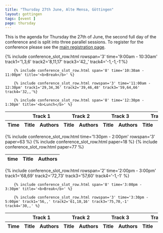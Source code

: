 ```yaml
---
title: "Thursday 27th June, Alte Mensa, Göttingen"
layout: gottingen
tags: [event ]
page: thursday
---
```


This is the agenda for Thursday the 27th of June, the second full day of the conference and is split into three parallel sessions. To register for the conference please see the [main registration page][washington-registration].

<table class="api-table">
  <thead>
    <tr>
      <th></th>
      <th colspan="2">Track 1</th>
      <th colspan="2">Track 2</th>
      <th colspan="2">Track 3</th>
      <th colspan="2">Track 4</th>
     </tr>
    <tr>
      <th>Time</th>
      <th>Title</th>
      <th>Authors</th>
      <th>Title</th>
      <th>Authors</th>
      <th>Title</th>
      <th>Authors</th>
      <th>Title</th>
      <th>Authors</th>
    </tr>
  </thead>
  <tbody>
        {% include conference_slot_row.html rowspan='3' time='9:00am - 10:30am' track1='1,3,6' track2='8,11,17' track3='42,,' track4='-1,-1,-1'%}

        {% include conference_slot_row.html span='8' time='10:30am - 11:00pm' title='<b>Break</b>' %}

        {% include conference_slot_row.html rowspan='3' time='11:00am - 12:30pm' track1='29,34,36' track2='39,46,48' track3='59,64,66' track4='32,,'%}

        {% include conference_slot_row.html span='8' time='12:30pm - 1:30pm' title='<b>Lunch</b>' %}
  </tbody>
</table>
<table class="api-table">
  <thead>
    <tr>
      <th>time</th>
      <th>Title</th>
      <th>Authors</th>
    </tr>
  </thead>
  <tbody>
        {% include conference_slot_row.html time='1:30pm - 2:00pm' rowspan='3' paper=63 %}
        {% include conference_slot_row.html paper=18 %}
        {% include conference_slot_row.html paper=77 %} <!-- need to stretch somehow -->
  </tbody>
</table>


<table class="api-table">
  <thead>
    <tr>
      <th></th>
      <th colspan="2">Track 1</th>
      <th colspan="2">Track 2</th>
      <th colspan="2">Track 3</th>
      <th colspan="2">Track 4</th>
     </tr>
    <tr>
      <th>Time</th>
      <th>Title</th>
      <th>Authors</th>
      <th>Title</th>
      <th>Authors</th>
      <th>Title</th>
      <th>Authors</th>
      <th>Title</th>
      <th>Authors</th>
    </tr>
  </thead>
  <tbody>
        {% include conference_slot_row.html rowspan='2' time='2:00pm - 3:00pm' track1='68,69' track2='72,73' track3='57,60' track4='-1,-1' %} <!-- need to handle not 3 rows -->

        {% include conference_slot_row.html span='8' time='3:00pm - 3:30pm' title='<b>Break</b>' %}

        {% include conference_slot_row.html rowspan='3' time='3:30pm - 5:00pm' track1='56,,' track2='61,10,16' track3='75,70,-1' track4='30,,' %}

  </tbody>
</table>

<!-- Need to find space for:

56 archives
65 Museums


plus 50 mins of lightning talks... 

space for 3 panels on Friday... 


-->

[washington-registration]: https://www.eventbrite.com/e/2018-iiif-conference-in-washington-tickets-44377905510
